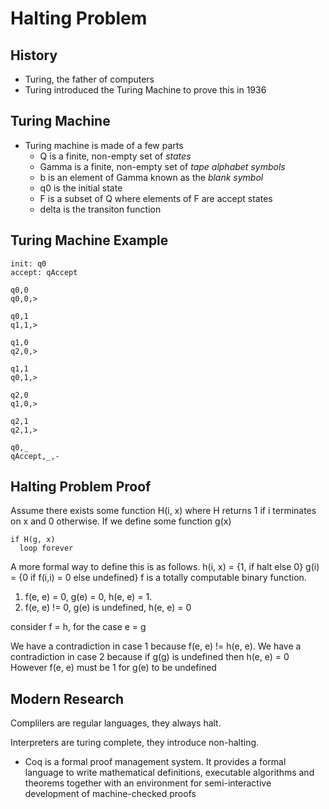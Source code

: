 # Halting Problem

## History

- Turing, the father of computers
- Turing introduced the Turing Machine to prove this in 1936

## Turing Machine

- Turing machine is made of a few parts
  - Q is a finite, non-empty set of _states_
  - Gamma is a finite, non-empty set of _tape alphabet symbols_
  - b is an element of Gamma known as the _blank symbol_
  - q0 is the initial state
  - F is a subset of Q where elements of F are accept states
  - delta is the transiton function

## Turing Machine Example

```turing machine
init: q0
accept: qAccept

q0,0
q0,0,>

q0,1
q1,1,>

q1,0
q2,0,>

q1,1
q0,1,>

q2,0
q1,0,>

q2,1
q2,1,>

q0,_
qAccept,_,-
```

## Halting Problem Proof

Assume there exists some function H(i, x) where H returns 1 if i terminates on x
and 0 otherwise. If we define some function g(x)

```psudo
if H(g, x)
  loop forever
```

A more formal way to define this is as follows. h(i, x) = {1, if halt else 0}
g(i) = {0 if f(i,i) = 0 else undefined}
f is a totally computable binary function.

1. f(e, e) = 0, g(e) = 0, h(e, e) = 1.
2. f(e, e) != 0, g(e) is undefined, h(e, e) = 0

consider f = h, for the case e = g

We have a contradiction in case 1 because f(e, e) != h(e, e).
We have a contradiction in case 2 because if g(g) is undefined then h(e, e) = 0
However f(e, e) must be 1 for g(e) to be undefined

## Modern Research

Complilers are regular languages, they always halt.

Interpreters are turing complete, they introduce non-halting.

- Coq is a formal proof management system. It provides a formal language to write mathematical definitions, executable algorithms and theorems together with an environment for semi-interactive development of machine-checked proofs
